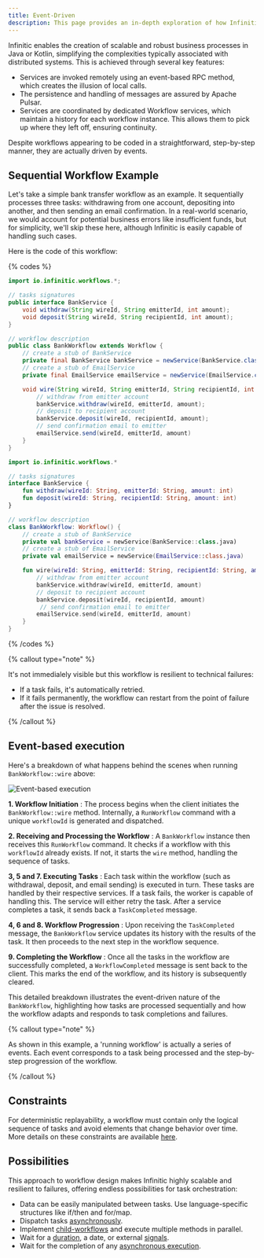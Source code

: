 ```yaml
---
title: Event-Driven
description: This page provides an in-depth exploration of how Infinitic harnesses event-driven architecture to facilitate robust and efficient business processes management in distributed systems. Ideal for Java and Kotlin developers, this guide is your resource for mastering event-driven processes with Infinitic.
---
```

Infinitic enables the creation of scalable and robust business processes in Java or Kotlin, simplifying the complexities typically associated with distributed systems. This is achieved through several key features:

* Services are invoked remotely using an event-based RPC method, which creates the illusion of local calls.
* The persistence and handling of messages are assured by Apache Pulsar.
* Services are coordinated by dedicated Workflow services, which maintain a history for each workflow instance. This allows them to pick up where they left off, ensuring continuity.

Despite workflows appearing to be coded in a straightforward, step-by-step manner, they are actually driven by events.

## Sequential Workflow Example

Let's take a simple bank transfer workflow as an example. It sequentially processes three tasks: withdrawing from one account, depositing into another, and then sending an email confirmation. In a real-world scenario, we would account for potential business errors like insufficient funds, but for simplicity, we'll skip these here, although Infinitic is easily capable of handling such cases.

Here is the code of this workflow:

{% codes %}

```java
import io.infinitic.workflows.*;

// tasks signatures
public interface BankService {
    void withdraw(String wireId, String emitterId, int amount);
    void deposit(String wireId, String recipientId, int amount);
}

// workflow description
public class BankWorkflow extends Workflow {
    // create a stub of BankService
    private final BankService bankService = newService(BankService.class);
    // create a stub of EmailService
    private final EmailService emailService = newService(EmailService.class);

    void wire(String wireId, String emitterId, String recipientId, int amount) {
        // withdraw from emitter account
        bankService.withdraw(wireId, emitterId, amount);
        // deposit to recipient account
        bankService.deposit(wireId, recipientId, amount);
        // send confirmation email to emitter
        emailService.send(wireId, emitterId, amount)
    }
}
```

```kotlin
import io.infinitic.workflows.*

// tasks signatures
interface BankService {
    fun withdraw(wireId: String, emitterId: String, amount: int)
    fun deposit(wireId: String, recipientId: String, amount: int)
}

// workflow description
class BankWorkflow: Workflow() {
    // create a stub of BankService
    private val bankService = newService(BankService::class.java)
    // create a stub of EmailService
    private val emailService = newService(EmailService::class.java)

    fun wire(wireId: String, emitterId: String, recipientId: String, amount: int) {
        // withdraw from emitter account
        bankService.withdraw(wireId, emitterId, amount)
        // deposit to recipient account
        bankService.deposit(wireId, recipientId, amount)
         // send confirmation email to emitter
        emailService.send(wireId, emitterId, amount)
    }
}
```

{% /codes %}

{% callout type="note"  %}

It's not immedialely visible but this workflow is resilient to technical failures:

* If a task fails, it's automatically retried.
* If it fails permanently, the workflow can restart from the point of failure after the issue is resolved.

{% /callout  %}

## Event-based execution

Here's a breakdown of what happens behind the scenes when running `BankWorkflow::wire` above:

![Event-based execution](/img/workflow-as-code-example@2x.png)

**1. Workflow Initiation** : The process begins when the client initiates the `BankWorkflow::wire` method. Internally, a `RunWorkflow` command with a unique `workflowId` is generated and dispatched.

**2. Receiving and Processing the Workflow** : A `BankWorkflow` instance then receives this `RunWorkflow` command. It checks if a workflow with this `workflowId` already exists. If not, it starts the `wire` method, handling the sequence of tasks.

**3, 5 and 7. Executing Tasks** : Each task within the workflow (such as withdrawal, deposit, and email sending) is executed in turn. These tasks are handled by their respective services. If a task fails, the worker is capable of handling this. The service will either retry the task. After a service completes a task, it sends back a `TaskCompleted` message.

**4, 6 and 8. Workflow Progression** : Upon receiving the `TaskCompleted` message, the `BankWorkflow` service updates its history with the results of the task. It then proceeds to the next step in the workflow sequence.

**9. Completing the Workflow** : Once all the tasks in the workflow are successfully completed, a `WorkflowCompleted` message is sent back to the client. This marks the end of the workflow, and its history is subsequently cleared.

This detailed breakdown illustrates the event-driven nature of the `BankWorkflow`, highlighting how tasks are processed sequentially and how the workflow adapts and responds to task completions and failures.

{% callout type="note"  %}

As shown in this example, a 'running workflow' is actually a series of events. Each event corresponds to a task being processed and the step-by-step progression of the workflow.

{% /callout  %}

## Constraints

For deterministic replayability, a workflow must contain only the logical sequence of tasks and avoid elements that change behavior over time. More details on these constraints are available [here](/docs/workflows/syntax).

## Possibilities

This approach to workflow design makes Infinitic highly scalable and resilient to failures, offering endless possibilities for task orchestration:

* Data can be easily manipulated between tasks. Use language-specific structures like if/then and for/map.
* Dispatch tasks [asynchronously](/docs/workflows/parallel).
* Implement [child-workflows](/docs/workflows/parallel#child-workflows) and execute multiple methods in parallel.
* Wait for a [duration](/docs/workflows/waiting), a date, or external [signals](/docs/workflows/signals).
* Wait for the completion of any [asynchronous execution](/docs/workflows/deferred).
